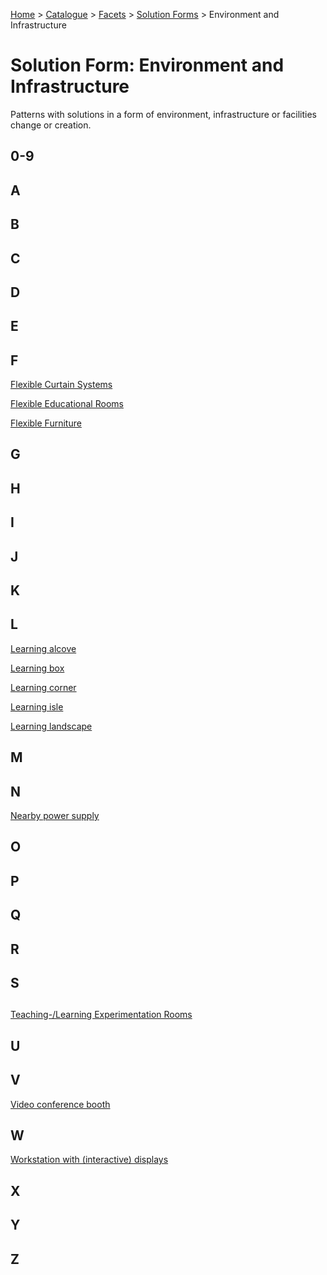 [Home](../../../README.md) > [Catalogue](../../../Patterns_catalogue.md) > [Facets](../facets.md) > [Solution Forms](forms.md) > Environment and Infrastructure
# Solution Form: Environment and Infrastructure

Patterns with solutions in a form of environment, infrastructure or facilities change or creation.

## 0-9

## A

## B

## C

## D

## E

## F
[Flexible Curtain Systems](../../Flexible_Curtain_Systems.md)

[Flexible Educational Rooms](../../Flexible_Educational_Rooms.md)

[Flexible Furniture](../../Flexible_Furniture.md)

## G

## H

## I

## J

## K

## L
[Learning alcove](../../Learning_alcove.md)

[Learning box](../../Learning_box.md)

[Learning corner](../../Learning_corner.md)

[Learning isle](../../Learning_isle.md)

[Learning landscape](../../Learning_landscape.md)

## M

## N
[Nearby power supply](../../Nearby_power_supply.md)

## O

## P

## Q

## R

## S

## 
[Teaching-/Learning Experimentation Rooms](../../Teaching-Learning_Experimentation_Rooms.md)

## U

## V
[Video conference booth](../../Video_conference_booth.md)

## W
[Workstation with (interactive) displays](../../Workstation_with_interactive_displays.md)

## X

## Y

## Z
